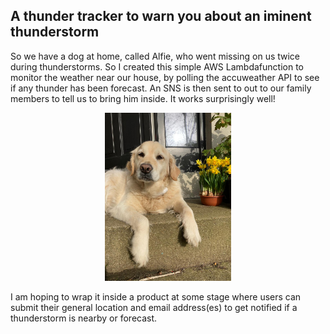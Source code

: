 ## A thunder tracker to warn you about an iminent thunderstorm 
So we have a dog at home, called Alfie, who went missing on us twice during thunderstorms. So I created this simple AWS Lambdafunction to monitor the weather near our house, by polling the accuweather API to see if any thunder has been forecast. An SNS is then sent to out to our family members to tell us to bring him inside. It works surprisingly well! 

<p align="center">
<img src="./images/alfie_1.jpeg" width=40%>
</p>

I am hoping to wrap it inside a product at some stage where users can submit their general location and email address(es) to get notified if a thunderstorm is nearby or forecast. 